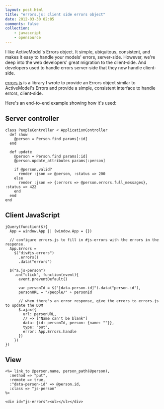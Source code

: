```yaml
---
layout: post.html
title: "errors.js: client side errors object"
date: 2012-03-30 02:05
comments: false
collection:
    - javascript
    - opensource
---
```


I like ActiveModel's Errors object. It simple, ubiquitous,
consistent, and makes it easy to handle your models' errors, server-side. However, we're deep into the web developers' great migration to the client-side. And developers used to handle errors server-side that they now handle client-side.

[errors.js](http://github.com/travisjeffery/errors.js) is a library I wrote to provide an Errors
object similar to ActiveModel's Errors and provide a simple, consistent interface to handle errors,
client-side.

Here's an end-to-end example showing how it's used:

## Server controller

	class PeopleController < ApplicationController
	  def show
	    @person = Person.find params[:id]
	  end

	  def update
	    @person = Person.find params[:id]
	    @person.update_attributes params[:person]

	    if @person.valid?
	      render :json => @person, :status => 200
	    else
	      render :json => {:errors => @person.errors.full_messages}, :status => 422
	    end
	  end
	end

## Client JavaScript

	jQuery(function($){
	  App = window.App || (window.App = {})

      // configure errors.js to fill in #js-errors with the errors in the response.
	  App.Errors =
	    $("div#js-errors")
	      .errors()
	      .data("errors")

	  $("a.js-person")
	    .on("click", function(event){
	      event.preventDefault()

	      var personId = $("[data-person-id]").data("person-id"),
	      personURL = "/people/" + personId

          // when there's an error response, give the errors to errors.js to update the DOM
	      $.ajax({
	        url: personURL,
	        // => ["Name can't be blank"]
	        data: {id: personId, person: {name: ""}},
	        type: "put",
	        error: App.Errors.handle
	      })
	    })
	})

## View

	<%= link_to @person.name, person_path(@person),
	  :method => "put",
	  :remote => true,
	  :"data-person-id" => @person.id,
	  :class => "js-person"
	%>

	<div id="js-errors"><ul></ul></div>
